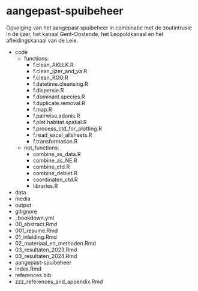 # aangepast-spuibeheer
Opvolging van het aangepast spuibeheer in combinatie met de zoutintrusie in de ijzer, het kanaal Gent-Oostende, het Leopoldkanaal en het afleidingskanaal van de Leie.
* code
  * functions:
    * f.clean_AKLLK.R
    * f.clean_ijzer_and_va.R
    * f.clean_KGO.R
    * f.datetime.cleansing.R
    * f.dispersie.R
    * f.dominant.species.R
    * f.duplicate.removal.R
    * f.map.R
    * f.pairwise.adonis.R
    * f.plot.habitat.spatial.R
    * f.process_ctd_for_plotting.R
    * f.read_excel_allsheets.R
    * f.transformation.R
  * not_functions:
    * combine_as_data.R
    * combine_as_NE.R
    * combine_ctd.R
    * combine_debiet.R
    * coordinaten_ctd.R
    * libraries.R
* data
* media
* output
* gitignore
* _bookdown.yml
* 00_abstract.Rmd
* 001_resume.Rmd
* 01_inleiding.Rmd
* 02_materiaal_en_methoden.Rmd
* 03_resultaten_2023.Rmd
* 03_resultaten_2024.Rmd
* aangepast-spuibeheer
* index.Rmd
* references.bib
* zzz_references_and_appendix.Rmd
